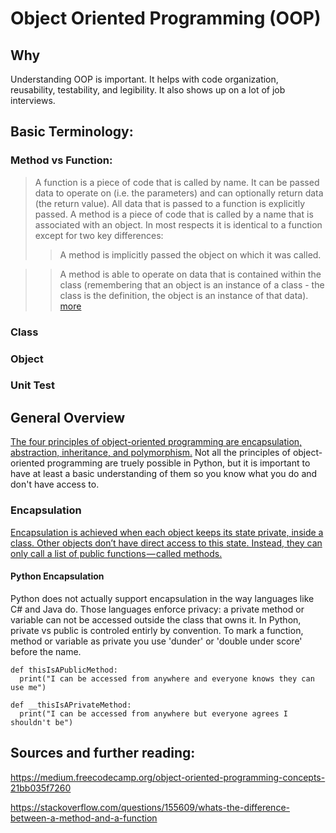 
# Object Oriented Programming (OOP)

## Why

Understanding OOP is important. It helps with code organization, reusability, testability, and legibility. It also shows up on a lot of job interviews. 

## Basic Terminology:
### Method vs Function: 
>A function is a piece of code that is called by name. It can be passed data to operate on (i.e. the parameters) and can optionally return data (the return value). All data that is passed to a function is explicitly passed.
>A method is a piece of code that is called by a name that is associated with an object. In most respects it is identical to a function except for two key differences:
>>A method is implicitly passed the object on which it was called.

>>A method is able to operate on data that is contained within the class (remembering that an object is an instance of a class - the class is the definition, the object is an instance of that data).
[more](https://stackoverflow.com/questions/155609/whats-the-difference-between-a-method-and-a-function)

### Class
### Object
### Unit Test

## General Overview

[The four principles of object-oriented programming are encapsulation, abstraction, inheritance, and polymorphism.](https://medium.freecodecamp.org/object-oriented-programming-concepts-21bb035f7260)
Not all the principles of object-oriented programming are truely possible in Python, but it is important to have at least a basic understanding of them so you know what you do and don't have access to.

### Encapsulation
[Encapsulation is achieved when each object keeps its state private, inside a class. Other objects don’t have direct access to this state. Instead, they can only call a list of public functions — called methods.](https://medium.freecodecamp.org/object-oriented-programming-concepts-21bb035f7260)

#### Python Encapsulation
Python does not actually support encapsulation in the way languages like C# and Java do. Those languages enforce privacy: a private method or variable can not be accessed outside the class that owns it. In Python, private vs public is controled entirly by convention. To mark a function, method or variable as private you use 'dunder' or 'double under score' before the name.
```
def thisIsAPublicMethod:
  print("I can be accessed from anywhere and everyone knows they can use me")
 
def __thisIsAPrivateMethod:
  print("I can be accessed from anywhere but everyone agrees I shouldn't be")
```

## Sources and further reading:

https://medium.freecodecamp.org/object-oriented-programming-concepts-21bb035f7260

https://stackoverflow.com/questions/155609/whats-the-difference-between-a-method-and-a-function


